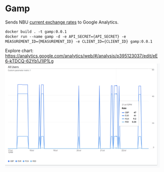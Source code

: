 # Gamp

Sends NBU [current exchange rates](https://bank.gov.ua/NBUStatService/v1/statdirectory/exchange?json) to Google Analytics. 

```
docker build . -t gamp:0.0.1
docker run --name gamp -d -e API_SECRET={API_SECRET} -e MEASUREMENT_ID={MEASUREMENT_ID} -e CLIENT_ID={CLIENT_ID} gamp:0.0.1
```

Explore chart: https://analytics.google.com/analytics/web/#/analysis/p395123037/edit/eE6-kTDCQ-62Yb1J1IP1Lg
![Explore chart](image.png)